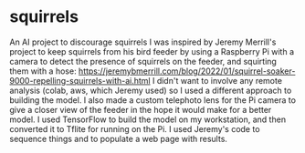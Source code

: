 # squirrels
An AI project to discourage squirrels
I was inspired by Jeremy Merrill's project to keep squirrels from his bird feeder by using a Raspberry Pi with a camera to detect the presence of squirrels on the feeder, and squirting them with a hose:
https://jeremybmerrill.com/blog/2022/01/squirrel-soaker-9000-repelling-squirrels-with-ai.html
I didn't want to involve any remote analysis (colab, aws, which Jeremy used) so I used a different approach to building the model. I also made a custom telephoto lens for the Pi camera to give a closer view of the feeder in the hope it would make for a better model.
I used TensorFlow to build the model on my workstation, and then converted it to Tflite for running on the Pi. I used Jeremy's code to sequence things and to populate a web page with results.
